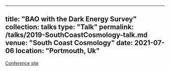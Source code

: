 
---
title: "BAO with the Dark Energy Survey"
collection: talks
type: "Talk"
permalink: /talks/2019-SouthCoastCosmology-talk.md
venue: "South Coast Cosmology"
date: 2021-07-06
location: "Portmouth, Uk"
---

[Conference site](https://www.icg.port.ac.uk/2018/11/south-coast-cosmology-icg/)

